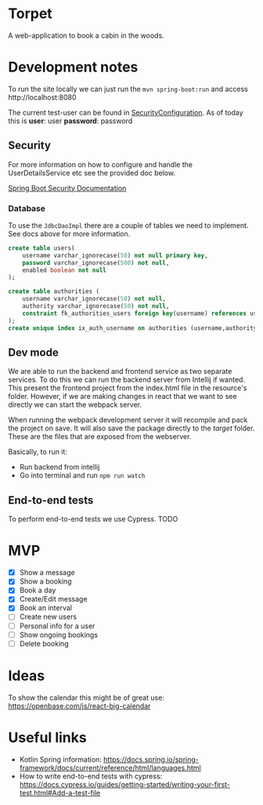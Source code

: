 # Torpet
A web-application to book a cabin in the woods.

# Development notes
To run the site locally we can just run the `mvn spring-boot:run` and access http://localhost:8080

The current test-user can be found in [SecurityConfiguration](src/main/kotlin/com/mattssonj/torpet/security/SecurityConfiguration.kt).
As of today this is **user**: user **password**: password

## Security
For more information on how to configure and handle the UserDetailsService etc see the provided doc below.

[Spring Boot Security Documentation](https://docs.spring.io/spring-security/site/docs/current/reference/html5/#servlet-authentication-jdbc-datasource)

### Database
To use the `JdbcDaoImpl` there are a couple of tables we need to implement. See docs above for more information.
```sql
create table users(
    username varchar_ignorecase(50) not null primary key,
    password varchar_ignorecase(500) not null,
    enabled boolean not null
);

create table authorities (
    username varchar_ignorecase(50) not null,
    authority varchar_ignorecase(50) not null,
    constraint fk_authorities_users foreign key(username) references users(username)
);
create unique index ix_auth_username on authorities (username,authority);
```

## Dev mode
We are able to run the backend and frontend service as two separate services. To do this we can run the backend server
from Intellij if wanted. This present the frontend project from the index.html file in the resource's folder. However,
if we are making changes in react that we want to see directly we can start the webpack server. 

When running the webpack development server it will recompile and pack the project on save. It will also save the package
directly to the *target* folder. These are the files that are exposed from the webserver.

Basically, to run it:
* Run backend from intellij 
* Go into terminal and run `npm run watch`

## End-to-end tests
To perform end-to-end tests we use Cypress. TODO

# MVP
- [x] Show a message
- [x] Show a booking
- [x] Book a day
- [x] Create/Edit message
- [x] Book an interval
- [ ] Create new users
- [ ] Personal info for a user
- [ ] Show ongoing bookings
- [ ] Delete booking

# Ideas
To show the calendar this might be of great use:
https://openbase.com/js/react-big-calendar

# Useful links
* Kotlin Spring information: https://docs.spring.io/spring-framework/docs/current/reference/html/languages.html
* How to write end-to-end tests with cypress: https://docs.cypress.io/guides/getting-started/writing-your-first-test.html#Add-a-test-file